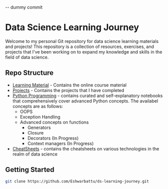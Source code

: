 -- dummy commit
# Data Science Learning Journey


Welcome to my personal Git repository for data science learning materials and projects! This repository is a collection of resources, exercises, and projects that I've been working on to expand my knowledge and skills in the field of data science.

## Repo Structure

- [Learning Material](learning_material/) - Contains the online course material
- [Projects](projects/) - Contains the projects that I have completed
- [Python Programming](python-programming/) - contains curated and self-explanatory notebooks that comprehensively cover advanced Python concepts. The availabel concepts are as follows: 
    * OOPS
    * Exception Handling
    * Advanced concepts on functions
         * Generators
         * Closure
         * Decorators (In Progress)
         * Context managers (In Progress)
- [CheatSheets](cheatsheets/) - contains the cheatsheets on various technologies in the realm of data science 

## Getting Started

```bash
git clone https://github.com/Eshwarbattu/ds-learning-journey.git
